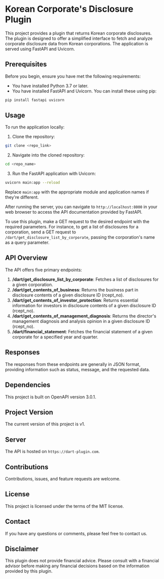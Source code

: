 
# Korean Corporate's Disclosure Plugin

This project provides a plugin that returns Korean corporate disclosures. The plugin is designed to offer a simplified interface to fetch and analyze corporate disclosure data from Korean corporations. The application is served using FastAPI and Uvicorn.

## Prerequisites

Before you begin, ensure you have met the following requirements:

- You have installed Python 3.7 or later.
- You have installed FastAPI and Uvicorn. You can install these using pip:

```bash
pip install fastapi uvicorn
```

## Usage

To run the application locally:

1. Clone the repository:

```bash
git clone <repo_link>
```

2. Navigate into the cloned repository:

```bash
cd <repo_name>
```

3. Run the FastAPI application with Uvicorn:

```bash
uvicorn main:app --reload
```

Replace `main:app` with the appropriate module and application names if they're different.

After running the server, you can navigate to `http://localhost:8000` in your web browser to access the API documentation provided by FastAPI.

To use this plugin, make a GET request to the desired endpoint with the required parameters. For instance, to get a list of disclosures for a corporation, send a GET request to `/dart/get_disclosure_list_by_corporate`, passing the corporation's name as a query parameter.

## API Overview

The API offers five primary endpoints:

1. **/dart/get_disclosure_list_by_corporate**: Fetches a list of disclosures for a given corporation.
2. **/dart/get_contents_of_business**: Returns the business part in disclosure contents of a given disclosure ID (rcept_no).
3. **/dart/get_contents_of_investor_protection**: Returns essential information for investors in disclosure contents of a given disclosure ID (rcept_no).
4. **/dart/get_contents_of_management_diagnosis**: Returns the director's management diagnosis and analysis opinion in a given disclosure ID (rcept_no).
5. **/dart/financial_statement**: Fetches the financial statement of a given corporate for a specified year and quarter.

## Responses

The responses from these endpoints are generally in JSON format, providing information such as status, message, and the requested data.

## Dependencies

This project is built on OpenAPI version 3.0.1.

## Project Version

The current version of this project is v1.

## Server

The API is hosted on `https://dart-plugin.com`.

## Contributions

Contributions, issues, and feature requests are welcome.

## License

This project is licensed under the terms of the MIT license.

## Contact

If you have any questions or comments, please feel free to contact us.

## Disclaimer

This plugin does not provide financial advice. Please consult with a financial advisor before making any financial decisions based on the information provided by this plugin.
